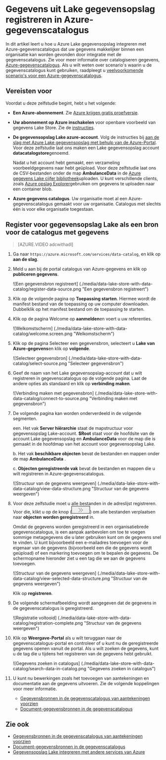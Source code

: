 <properties
   pageTitle="Gegevens uit Lake gegevensopslag registreren in de gegevenscatalogus Azure | Microsoft Azure"
   description="Gegevens uit Lake gegevensopslag registreren in Azure-gegevenscatalogus"
   services="data-lake-store,data-catalog" 
   documentationCenter=""
   authors="nitinme"
   manager="jhubbard"
   editor="cgronlun"/>

<tags
   ms.service="data-lake-store"
   ms.devlang="na"
   ms.topic="article"
   ms.tgt_pltfrm="na"
   ms.workload="big-data"
   ms.date="10/28/2016"
   ms.author="nitinme"/>

# <a name="register-data-from-data-lake-store-in-azure-data-catalog"></a>Gegevens uit Lake gegevensopslag registreren in Azure-gegevenscatalogus

In dit artikel leert u hoe u Azure Lake gegevensopslag integreren met Azure-gegevenscatalogus dat uw gegevens makkelijker binnen een organisatie kan worden gevonden door integratie met de gegevenscatalogus. Zie voor meer informatie over catalogiseren gegevens, [Azure-gegevenscatalogus](../data-catalog/data-catalog-what-is-data-catalog.md). Als u wilt weten over scenario's waarin u de gegevenscatalogus kunt gebruiken, raadpleegt u [veelvoorkomende scenario's voor een Azure-gegevenscatalogus](../data-catalog/data-catalog-common-scenarios.md).

## <a name="prerequisites"></a>Vereisten voor

Voordat u deze zelfstudie begint, hebt u het volgende:

- **Een Azure-abonnement**. Zie [Azure krijgen gratis proefversie](https://azure.microsoft.com/pricing/free-trial/).

- **Uw abonnement op Azure inschakelen** voor openbare voorbeeld van gegevens Lake Store. Zie de [instructies](data-lake-store-get-started-portal.md#signup).

- **De gegevensopslag Lake azure-account**. Volg de instructies bij [aan de slag met Azure Lake gegevensopslag met behulp van de Azure-Portal](data-lake-store-get-started-portal.md). Voor deze zelfstudie laat ons maken een Lake gegevensopslag account **datacatalogstore**genoemd. 

    Nadat u het account hebt gemaakt, een verzameling voorbeeldgegevens naar hebt geüpload. Voor deze zelfstudie laat ons de CSV-bestanden onder de map **AmbulanceData** in de [Azure gegevens Lake cijfer bibliotheek](https://github.com/Azure/usql/tree/master/Examples/Samples/Data/AmbulanceData/)uploaden. U kunt verschillende clients, zoals [Azure opslag Explorer](http://storageexplorer.com/)gebruiken om gegevens te uploaden naar een container blob.

- **Azure gegevens catalogus**. Uw organisatie moet al een Azure-gegevenscatalogus gemaakt voor uw organisatie. Catalogus met slechts één is voor elke organisatie toegestaan.

## <a name="register-data-lake-store-as-a-source-for-data-catalog"></a>Register voor gegevensopslag Lake als een bron voor de catalogus met gegevens

>[AZURE.VIDEO adcwithadl] 

1. Ga naar `https://azure.microsoft.com/services/data-catalog`, en klik op **aan de slag**.

2. Meld u aan bij de portal catalogus van Azure-gegevens en klik op **publiceren gegevens**.

    ![Een gegevensbron registreert] (./media/data-lake-store-with-data-catalog/register-data-source.png "Een gegevensbron registreert")

3. Klik op de volgende pagina op **Toepassing starten**. Hiermee wordt de manifest bestand van de toepassing op uw computer downloaden. Dubbelklik op het manifest bestand om de toepassing te starten.

4. Klik op de pagina Welcome op **aanmelden**en voert u uw referenties.

    ![Welkomstscherm] (./media/data-lake-store-with-data-catalog/welcome.screen.png "Welkomstscherm")

5. Klik op de pagina Selecteer een gegevensbron, selecteert u **Lake van Azure-gegevens**en klik op **volgende**.

    ![Selecteer gegevensbron] (./media/data-lake-store-with-data-catalog/select-source.png "Selecteer gegevensbron")

6. Geef de naam van het Lake gegevensopslag-account dat u wilt registreren in gegevenscatalogus op de volgende pagina. Laat de andere opties als standaard en klik op **verbinding maken**.

    ![Verbinding maken met gegevensbron] (./media/data-lake-store-with-data-catalog/connect-to-source.png "Verbinding maken met gegevensbron")

7. De volgende pagina kan worden onderverdeeld in de volgende segmenten.

    een. Het vak **Server hiërarchie** staat de mapstructuur voor gegevensopslag Lake-account. **$Root** staat voor de hoofdsite van de account Lake gegevensopslag en **AmbulanceData** voor de map die is gemaakt in de hoofdmap van het account voor gegevensopslag Lake.

    b. Het vak **beschikbare objecten** bevat de bestanden en mappen onder de map **AmbulanceData** .

    c. **Objecten geregistreerde vak** bevat de bestanden en mappen die u wilt registreren in Azure-gegevenscatalogus.

    ![Structuur van de gegevens weergeven] (./media/data-lake-store-with-data-catalog/view-data-structure.png "Structuur van de gegevens weergeven")

8. Voor deze zelfstudie moet u alle bestanden in de adreslijst registreren. Voor die, klikt u op de knop (![objecten verplaatsen](./media/data-lake-store-with-data-catalog/move-objects.png "objecten verplaatsen")) om alle bestanden verplaatsen naar **objecten worden geregistreerd** in. 

    Omdat de gegevens worden geregistreerd in een organisatiebrede gegevenscatalogus, is een aanpak aanbevolen om toe te voegen sommige metagegevens die u later gebruiken kunt om de gegevens snel te vinden. U kunt bijvoorbeeld een e-mailadres toevoegen voor de eigenaar van de gegevens (bijvoorbeeld een die de gegevens wordt geüpload) of een markering toevoegen om te bepalen de gegevens. De schermopname hieronder ziet u een tag die we aan de gegevens toevoegen.

    ![Structuur van de gegevens weergeven] (./media/data-lake-store-with-data-catalog/view-selected-data-structure.png "Structuur van de gegevens weergeven")

    Klik op **registreren**.

8. De volgende schermafbeelding wordt aangegeven dat de gegevens in de gegevenscatalogus is geregistreerd.

    ![Registratie voltooid] (./media/data-lake-store-with-data-catalog/registration-complete.png "Structuur van de gegevens weergeven")

9. Klik op **Weergave-Portal** als u wilt teruggaan naar de gegevenscatalogus-portal en controleer of u kunt nu de geregistreerde gegevens openen vanuit de portal. Als u wilt zoeken de gegevens, kunt u de tag die u tijdens het registreren van de gegevens hebt gebruikt.

    ![Gegevens zoeken in catalogus] (./media/data-lake-store-with-data-catalog/search-data-in-catalog.png "Gegevens zoeken in catalogus")

10. U kunt nu bewerkingen zoals het toevoegen van aantekeningen en documentatie aan de gegevens uitvoeren. Zie de volgende koppelingen voor meer informatie.
    * [Gegevensbronnen in de gegevenscatalogus van aantekeningen voorzien](../data-catalog/data-catalog-how-to-annotate.md)
    * [Document-gegevensbronnen in de gegevenscatalogus](../data-catalog/data-catalog-how-to-documentation.md)

## <a name="see-also"></a>Zie ook

* [Gegevensbronnen in de gegevenscatalogus van aantekeningen voorzien](../data-catalog/data-catalog-how-to-annotate.md)
* [Document-gegevensbronnen in de gegevenscatalogus](../data-catalog/data-catalog-how-to-documentation.md)
* [Gegevensopslag Lake integreren met andere services van Azure](data-lake-store-integrate-with-other-services.md)
